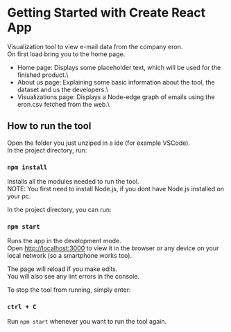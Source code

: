 # Getting Started with Create React App

Visualization tool to view e-mail data from the company eron.\
On first load bring you to the home page.

* Home page: Displays some placeholder text, which will be used for the finished product.\
* About us page: Explaining some basic information about the tool, the dataset and us the developers.\
* Visualizations page: Displays a Node-edge graph of emails using the eron.csv fetched from the web.\

## How to run the tool

Open the folder you just unziped in a ide (for example VSCode).\
In the project directory, run:

### `npm install`

Installs all the modules needed to run the tool.\
NOTE: You first need to install Node.js, if you dont have Node.js installed on your pc.

In the project directory, you can run:

### `npm start`

Runs the app in the development mode.\
Open [http://localhost:3000](http://localhost:3000) to view it in the browser or any device on your local network (so a smartphone works too).

The page will reload if you make edits.\
You will also see any lint errors in the console.

To stop the tool from running, simply enter:

### `ctrl + C`

Run `npm start` whenever you want to run the tool again.